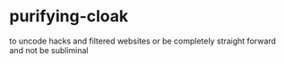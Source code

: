 # purifying-cloak
to uncode hacks and filtered websites or be completely straight forward and not be subliminal 
